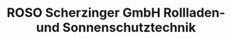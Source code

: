 ---
title: "ROSO Scherzinger GmbH Rollladen- und Sonnenschutztechnik"
url: /blumberg/roso-scherzinger-gmbh-rollladen-und-sonnenschutztechnik/
shop: Jalousien
---